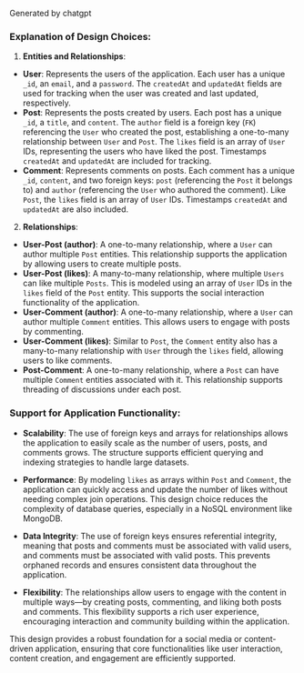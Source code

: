 Generated by chatgpt 

### Explanation of Design Choices:

1. **Entities and Relationships**:
  - **User**: Represents the users of the application. Each user has a unique `_id`, an `email`, and a `password`. The `createdAt` and `updatedAt` fields are used for tracking when the user was created and last updated, respectively.
  - **Post**: Represents the posts created by users. Each post has a unique `_id`, a `title`, and `content`. The `author` field is a foreign key (`FK`) referencing the `User` who created the post, establishing a one-to-many relationship between `User` and `Post`. The `likes` field is an array of `User` IDs, representing the users who have liked the post. Timestamps `createdAt` and `updatedAt` are included for tracking.
  - **Comment**: Represents comments on posts. Each comment has a unique `_id`, `content`, and two foreign keys: `post` (referencing the `Post` it belongs to) and `author` (referencing the `User` who authored the comment). Like `Post`, the `likes` field is an array of `User` IDs. Timestamps `createdAt` and `updatedAt` are also included.

2. **Relationships**:
  - **User-Post (author)**: A one-to-many relationship, where a `User` can author multiple `Post` entities. This relationship supports the application by allowing users to create multiple posts.
  - **User-Post (likes)**: A many-to-many relationship, where multiple `Users` can like multiple `Posts`. This is modeled using an array of `User` IDs in the `likes` field of the `Post` entity. This supports the social interaction functionality of the application.
  - **User-Comment (author)**: A one-to-many relationship, where a `User` can author multiple `Comment` entities. This allows users to engage with posts by commenting.
  - **User-Comment (likes)**: Similar to `Post`, the `Comment` entity also has a many-to-many relationship with `User` through the `likes` field, allowing users to like comments.
  - **Post-Comment**: A one-to-many relationship, where a `Post` can have multiple `Comment` entities associated with it. This relationship supports threading of discussions under each post.

### Support for Application Functionality:
- **Scalability**: The use of foreign keys and arrays for relationships allows the application to easily scale as the number of users, posts, and comments grows. The structure supports efficient querying and indexing strategies to handle large datasets.

- **Performance**: By modeling `likes` as arrays within `Post` and `Comment`, the application can quickly access and update the number of likes without needing complex join operations. This design choice reduces the complexity of database queries, especially in a NoSQL environment like MongoDB.

- **Data Integrity**: The use of foreign keys ensures referential integrity, meaning that posts and comments must be associated with valid users, and comments must be associated with valid posts. This prevents orphaned records and ensures consistent data throughout the application.

- **Flexibility**: The relationships allow users to engage with the content in multiple ways—by creating posts, commenting, and liking both posts and comments. This flexibility supports a rich user experience, encouraging interaction and community building within the application.

This design provides a robust foundation for a social media or content-driven application, ensuring that core functionalities like user interaction, content creation, and engagement are efficiently supported.

